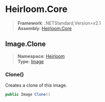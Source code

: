 # Heirloom.Core

> **Framework**: .NETStandard,Version=v2.1  
> **Assembly**: [Heirloom.Core][0]  

## Image.Clone

> **Namespace**: [Heirloom][0]  
> **Type**: [Image][1]  

### Clone()

Creates a clone of this image.

```cs
public Image Clone()
```

[0]: ../Heirloom.Core.md
[1]: Heirloom.Image.md
